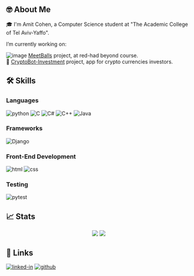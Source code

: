 ## 🤓 About Me

🎓 I'm Amit Cohen, a Computer Science student at "The Academic College of Tel Aviv-Yaffo".

   I’m currently working on:
   
   ![image](https://user-images.githubusercontent.com/72393244/212745697-f02cbf6b-65df-4597-a438-b0bb631fa62b.png)
     [MeetBalls](https://github.com/redhat-beyond/beyond09-group01) project, at red-had beyond course.     
    🤖 
     [CryptoBot-Investment](https://github.com/amitCohen2/CryptoBot-Investment) project, app for crypto currencies investors.
    
## 🛠️ Skills

### Languages

![python](https://img.shields.io/badge/Python-3776AB?style=for-the-badge&logo=python&logoColor=white)
![C](https://img.shields.io/badge/C-00599C?style=for-the-badge&logo=c&logoColor=white)
![C#](https://img.shields.io/badge/C%23-239120?style=for-the-badge&logo=c-sharp&logoColor=white)
![C++](https://img.shields.io/badge/C%2B%2B-00599C?style=for-the-badge&logo=c%2B%2B&logoColor=white)
![Java](https://img.shields.io/badge/Java-ED8B00?style=for-the-badge&logo=java&logoColor=white)

### Frameworks

![Django](https://img.shields.io/badge/Django-092E20?style=for-the-badge&logo=django&logoColor=white)

### Front-End Development

![html](https://img.shields.io/badge/HTML5-E34F26?style=for-the-badge&logo=html5&logoColor=white)
![css](https://img.shields.io/badge/CSS3-1572B6?style=for-the-badge&logo=css3&logoColor=white)

### Testing

![pytest](https://img.shields.io/badge/Pytest-3776AB?style=for-the-badge&logo=python&logoColor=white)

## 📈 Stats

<div align="center">

  <picture>
    <source 
      srcset="https://github-readme-stats.vercel.app/api?username=Shalevro2&theme=dark"
      media="(prefers-color-scheme: dark)"
    />
    <img src="https://github-readme-stats.vercel.app/api?username=amitCohen2&theme=dark" />
  </picture>
  
   <picture>
    <source 
      srcset="https://streak-stats.demolab.com/?user=amitCohen2&theme=highcontrast"
      media="(prefers-color-scheme: dark)"
    />
    <img src="https://streak-stats.demolab.com/?user=amitCohen2&theme=highcontrast" />
  </picture>
  
</div>

## 🔗 Links

[![linked-in](https://img.shields.io/badge/Linked_In-0077B5?style=for-the-badge&logo=LinkedIn&logoColor=white)](https://www.linkedin.com/in/amit-cohen-a191891b2/)
[![github](https://img.shields.io/badge/GitHub-000000?style=for-the-badge&logo=GitHub&logoColor=white)](https://github.com/amitCohen2/amitCohen2/)
